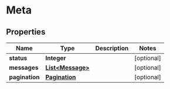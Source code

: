 
# Meta

## Properties
Name | Type | Description | Notes
------------ | ------------- | ------------- | -------------
**status** | **Integer** |  |  [optional]
**messages** | [**List&lt;Message&gt;**](Message.md) |  |  [optional]
**pagination** | [**Pagination**](Pagination.md) |  |  [optional]



